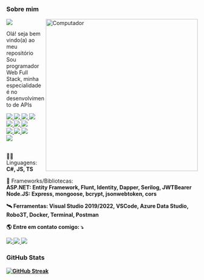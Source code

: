 ### Sobre mim
<a href="https://github.com/BryanDietrichBernhardt">
    <img src="https://img.shields.io/static/v1?label=Overview&message=BryanDietrichBernhardt&color=6909FA&style=for-the-badge&logo=GitHub&labelColor=323330">
</a>
    
<img src="https://raw.githubusercontent.com/MicaelliMedeiros/micaellimedeiros/master/image/computer-illustration.png" min-width="400px" max-width="400px" width="400px" align="right" alt="Computador">

<p> 
  Olá! seja bem vindo(a) ao meu repositório <br />
  Sou programador Web Full Stack, minha especialidade é no desenvolvimento de APIs
</p>

<a href="https://github.com/BryanDietrichBernhardt">
    <img src="https://img.shields.io/badge/.NET-323330?style=for-the-badge&logo=.net&logoColor=4F2ACF" />
    <img src="https://img.shields.io/badge/Node.js-323330?style=for-the-badge&logo=node.js&logoColor=4AB04E" />
    <img src="https://img.shields.io/badge/React-323330?style=for-the-badge&logo=react&logoColor=61DAFB" />
    <img src="https://img.shields.io/badge/Angular-323330?style=for-the-badge&logo=angular&logoColor=CB2839" />
    <br />
    <img src="https://img.shields.io/badge/C%23-323330?style=for-the-badge&logo=c-sharp&logoColor=17941D" />
    <img src="https://img.shields.io/badge/JavaScript-323330?style=for-the-badge&logo=javascript&logoColor=F7DF1E" />
    <img src="https://img.shields.io/badge/TypeScript-323330?style=for-the-badge&logo=typescript&logoColor=007ACB" />
    <br />
    <img src="https://img.shields.io/badge/MongoDB-323330?style=for-the-badge&logo=mongodb&logoColor=6C9E4F" />
    <img src="https://img.shields.io/badge/PostgreSQL-323330?style=for-the-badge&logo=postgresql&logoColor=2E6093" />
    <img src="https://img.shields.io/badge/MySQL-323330?style=for-the-badge&logo=mysql&logoColor=00618B" />
    <br />
    <img src="https://img.shields.io/badge/Docker-323330?style=for-the-badge&logo=docker&logoColor=0090E1" />
</a>

<br />
<br />

<p>
  🧑‍🚀 Linguagens: <strong>C#, JS, TS</strong>
</p>

<p>
  🚀 Frameworks/Bibliotecas: <br />
    <strong>    ASP.NET: Entity Framework, Flunt, Identity, Dapper, Serilog, JWTBearer</strong> <br />
    <strong>    Node.JS: Express, mongoose, bcrypt, jsonwebtoken, cors
</p>

<p>
  🛰️ Ferramentas: <strong>Visual Studio 2019/2022, VSCode, Azure Data Studio, Robo3T, Docker, Terminal, Postman</strong>
</p>

<p>
  🌎 Entre em contato comigo: ⤵️
</p>

<p>
  <a href="https://www.linkedin.com/in/bryandbernhardt/" alt="Linkedin">
    <img src="https://img.shields.io/badge/-Linkedin-323330?style=flat-square&logo=Linkedin&logoColor=007AB5&link=https://www.linkedin.com/in/bryandbernhardt/" />
  </a>

  <a href="https://api.whatsapp.com/send?phone=5551986821539" alt="WhatsApp">
    <img src="https://img.shields.io/badge/-WhatsApp-323330?style=flat-square&logo=whatsapp&logoColor=4CC75A&link=https://api.whatsapp.com/send?phone=5551986821539"/>   </a>
  <a href="https://www.instagram.com/baiaaam/" alt="Instagram">
    <img src="https://img.shields.io/badge/-Instagram-323330?style=flat-square&logo=instagram&logoColor=C40C7B&link=https://www.instagram.com/baiaaam/"/>
  </a>
</p>  

### GitHub Stats
[![GitHub Streak](https://github-readme-streak-stats.herokuapp.com?user=BryanDietrichBernhardt&theme=vision-friendly-dark&locale=pt_BR&date_format=M%20j%5B%2C%20Y%5D&mode=weekly&background=323330&stroke=6909FA&border=6909FA&ring=6909FA&fire=6909FA&currStreakNum=FAFAFA&sideNums=FAFAFA&currStreakLabel=FAFAFA&sideLabels=FAFAFA&dates=DDDDDD)](https://github.com/BryanDietrichBernhardt)
